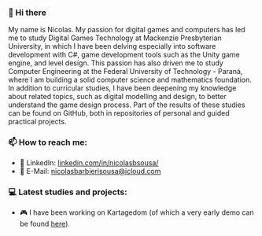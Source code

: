 ### :wave: Hi there
My name is Nicolas. My passion for digital games and computers has led me to study Digital Games Technology at Mackenzie Presbyterian University, in which I have been delving especially into software development with C#, game development tools such as the Unity game engine, and level design. This passion has also driven me to study Computer Engineering at the Federal University of Technology - Paraná, where I am building a solid computer science and mathematics foundation. In addition to curricular studies, I have been deepening my knowledge about related topics, such as digital modelling and design, to better understand the game design process. Part of the results of these studies can be found on GitHub, both in repositories of personal and guided practical projects.
### :mailbox: How to reach me:
* :page_with_curl: LinkedIn: [linkedin.com/in/nicolasbsousa/](https://www.linkedin.com/in/nicolasbsousa/ "linkedin.com/in/nicolasbsousa/")
* :e-mail: E-Mail: nicolasbarbierisousa@icloud.com

### :computer: Latest studies and projects:
* :video_game: I have been working on Kartagedom (of which a very early demo can be found [here](https://lukethe117.itch.io/kartagedom "here")).

<!--
**Nickalverst/Nickalverst** is a ✨ _special_ ✨ repository because its `README.md` (this file) appears on your GitHub profile.

Here are some ideas to get you started:

- 🔭 I’m currently working on ...
- 🌱 I’m currently learning ...
- 👯 I’m looking to collaborate on ...
- 🤔 I’m looking for help with ...
- 💬 Ask me about ...
- 📫 How to reach me: ...
- 😄 Pronouns: ...
- ⚡ Fun fact: ...
-->
